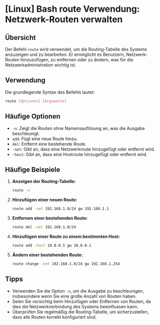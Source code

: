 # [Linux] Bash route Verwendung: Netzwerk-Routen verwalten

## Übersicht
Der Befehl `route` wird verwendet, um die Routing-Tabelle des Systems anzuzeigen und zu bearbeiten. Er ermöglicht es Benutzern, Netzwerk-Routen hinzuzufügen, zu entfernen oder zu ändern, was für die Netzwerkadministration wichtig ist.

## Verwendung
Die grundlegende Syntax des Befehls lautet:

```bash
route [Optionen] [Argumente]
```

## Häufige Optionen
- `-n`: Zeigt die Routen ohne Namensauflösung an, was die Ausgabe beschleunigt.
- `add`: Fügt eine neue Route hinzu.
- `del`: Entfernt eine bestehende Route.
- `-net`: Gibt an, dass eine Netzwerkroute hinzugefügt oder entfernt wird.
- `-host`: Gibt an, dass eine Hostroute hinzugefügt oder entfernt wird.

## Häufige Beispiele

1. **Anzeigen der Routing-Tabelle:**
   ```bash
   route -n
   ```

2. **Hinzufügen einer neuen Route:**
   ```bash
   route add -net 192.168.1.0/24 gw 192.168.1.1
   ```

3. **Entfernen einer bestehenden Route:**
   ```bash
   route del -net 192.168.1.0/24
   ```

4. **Hinzufügen einer Route zu einem bestimmten Host:**
   ```bash
   route add -host 10.0.0.5 gw 10.0.0.1
   ```

5. **Ändern einer bestehenden Route:**
   ```bash
   route change -net 192.168.1.0/24 gw 192.168.1.254
   ```

## Tipps
- Verwenden Sie die Option `-n`, um die Ausgabe zu beschleunigen, insbesondere wenn Sie eine große Anzahl von Routen haben.
- Seien Sie vorsichtig beim Hinzufügen oder Entfernen von Routen, da dies die Netzwerkverbindung des Systems beeinflussen kann.
- Überprüfen Sie regelmäßig die Routing-Tabelle, um sicherzustellen, dass alle Routen korrekt konfiguriert sind.